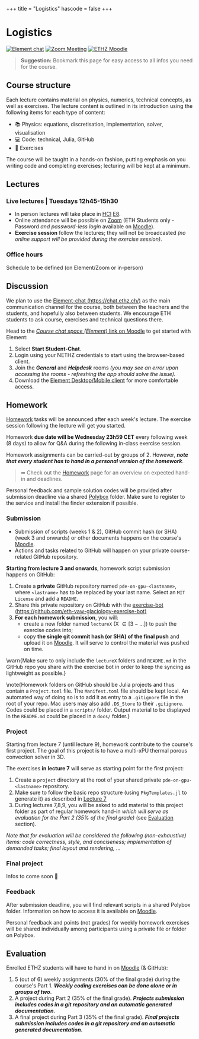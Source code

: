 +++
title = "Logistics"
hascode = false
+++

# Logistics

[![Element chat](/assets/element_chat.svg#badge)](https://chat.ethz.ch)
[![Zoom Meeting](/assets/zoom_logo.svg#badge)](https://ethz.zoom.us/j/65687277265)
[![ETHZ Moodle](/assets/moodle.png#badge)](https://moodle-app2.let.ethz.ch/course/view.php?id=18084)

> **Suggestion:** Bookmark this page for easy access to all infos you need for the course.

## Course structure

Each lecture contains material on physics, numerics, technical concepts, as well as exercises. The lecture content is outlined in its introduction using the following items for each type of content:
- :books: Physics: equations, discretisation, implementation, solver, visualisation
- :computer: Code: technical, Julia, GitHub
- :construction: Exercises

The course will be taught in a hands-on fashion, putting emphasis on you writing code and completing exercises; lecturing will be kept at a minimum.

## Lectures

### Live lectures | Tuesdays 12h45-15h30
- In person lectures will take place in [HCI](http://www.mapsearch.ethz.ch/map/mapSearchPre.do?gebaeudeMap=HCI&geschossMap=E&raumMap=8&farbcode=c010&lang=en) [E8](http://www.rauminfo.ethz.ch/Rauminfo/grundrissplan.gif?gebaeude=HCI&geschoss=E&raumNr=8&lang=en).
- Online attendance will be possible on [Zoom](https://ethz.zoom.us/j/65687277265) (ETH Students only - Password _and password-less login_ available on [Moodle](https://moodle-app2.let.ethz.ch/course/view.php?id=18084)).
- **Exercise session** follow the lectures; they will not be broadcasted _(no online support will be provided during the exercise session)_.

### Office hours 
Schedule to be defined (on Element/Zoom or in-person)

## Discussion
We plan to use the [Element-chat (https://chat.ethz.ch/)](https://chat.ethz.ch/) as the main communication channel for the course, both between the teachers and the students, and hopefully also between students. We encourage ETH students to ask course, exercises and technical questions there.

Head to the [_Course chat space (Element)_ link on Moodle](https://moodle-app2.let.ethz.ch/course/view.php?id=18084) to get started with Element:
1. Select **Start Student-Chat**.
2. Login using your NETHZ credentials to start using the browser-based client.
3. Join the **_General_** and **_Helpdesk_** rooms _(you may see an error upon accessing the rooms - refreshing the app should solve the issue)._
4. Download the [Element Desktop/Mobile client](https://element.io/) for more comfortable access.

## Homework

[Homework](/homework) tasks will be announced after each week's lecture. The exercise session following the lecture will get you started.

Homework **due date will be Wednesday 23h59 CET** every following week (8 days) to allow for Q&A during the following in-class exercise session.

Homework assignments can be carried-out by groups of 2. However, **_note that every student has to hand in a personal version of the homework_**.

> ➡ Check out the [Homework](/homework) page for an overview on expected hand-in and deadlines.

Personal feedback and sample solution codes will be provided after submission deadline via a shared [Polybox](https://polyboxdoc.ethz.ch) folder. Make sure to register to the service and install the finder extension if possible.

### Submission
- Submission of scripts (weeks 1 & 2), GitHub commit hash (or SHA) (week 3 and onwards) or other documents happens on the course's [Moodle](https://moodle-app2.let.ethz.ch/course/view.php?id=18084).
- Actions and tasks related to GitHub will happen on your private course-related GitHub repository.

**Starting from lecture 3 and onwards**, homework script submission happens on GitHub:
1. Create a **private** GitHub repository named `pde-on-gpu-<lastname>`, where `<lastname>` has to be replaced by your last name. Select an `MIT License` and add a `README`.
2. Share this private repository on GitHub with the [exercise-bot (https://github.com/eth-vaw-glaciology-exercise-bot)](https://github.com/eth-vaw-glaciology-exercise-bot)
3. **For each homework submission**, you will:
    - create a new folder named `lectureX` (X $\in [3-...]$) to push the exercise codes into;
    - copy **the single git commit hash (or SHA) of the final push** and upload it on [Moodle](https://moodle-app2.let.ethz.ch/course/view.php?id=18084). It will serve to control the material was pushed on time.

\warn{Make sure to only include the `lectureX` folders and `README.md` in the GitHub repo you share with the exercise bot in order to keep the syncing as lightweight as possible.}

\note{Homework folders on GitHub should be Julia projects and thus contain a `Project.toml` file. The `Manifest.toml` file should be kept local. An automated way of doing so is to add it as entry to a `.gitignore` file in the root of your repo. Mac users may also add `.DS_Store` to their `.gitignore`. Codes could be placed in a `scripts/` folder. Output material to be displayed in the `README.md` could be placed in a `docs/` folder.}

### Project 
Starting from lecture 7 (until lecture 9), homework contribute to the course's first project. The goal of this project is to have a multi-xPU thermal porous convection solver in 3D.

The exercises **in lecture 7** will serve as starting point for the first project:
1. Create a `project` directory at the root of your shared private `pde-on-gpu-<lastname>` repository.
2. Make sure to follow the basic repo structure (using `PkgTemplates.jl` to generate it) as described in [Lecture 7](/lecture7/#exercises_-_lecture_7)
3. During lectures 7,8,9, you will be asked to add material to this project folder as part of regular homework hand-in _which will serve as evaluation for the Part 2 (35% of the final grade)_ (see [Evaluation](#evaluation) section).

_Note that for evaluation will be considered the following (non-exhaustive) items: code correctness, style, and conciseness; implementation of demanded tasks; final layout and rendering, ..._

### Final project
Infos to come soon 🚧

### Feedback
After submission deadline, you will find relevant scripts in a shared Polybox folder. Information on how to access it is available on [Moodle](https://moodle-app2.let.ethz.ch/course/view.php?id=18084).

Personal feedback and points (not grades) for weekly homework exercises will be shared individually among participants using a private file or folder on Polybox.

## Evaluation
Enrolled ETHZ students will have to hand in on [Moodle](https://moodle-app2.let.ethz.ch/course/view.php?id=18084) (& GitHub):
1. 5 (out of 6) weekly assignments (30% of the final grade) during the course's Part 1. _**Weekly coding exercises can be done alone or in groups of two**_.
2. A project during Part 2 (35% of the final grade). _**Projects submission includes codes in a git repository and an automatic generated documentation**_.
3. A final project during Part 3 (35% of the final grade). _**Final projects submission includes codes in a git repository and an automatic generated documentation**_.
